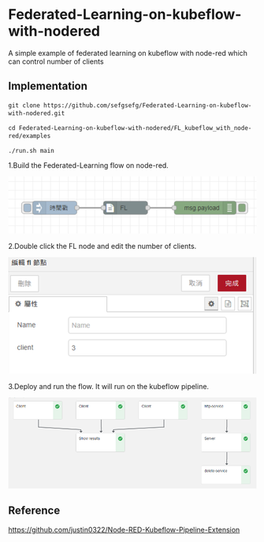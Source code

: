 # Federated-Learning-on-kubeflow-with-nodered
A simple example of federated learning on kubeflow with node-red which can control number of clients

## Implementation

```
git clone https://github.com/sefgsefg/Federated-Learning-on-kubeflow-with-nodered.git
```

```
cd Federated-Learning-on-kubeflow-with-nodered/FL_kubeflow_with_node-red/examples
```

```
./run.sh main
```

1.Build the Federated-Learning flow on node-red.

![](https://github.com/sefgsefg/Federated-Learning-on-kubeflow-with-nodered/blob/main/FL_kubeflow_with_node-red/build_flow.png)

2.Double click the FL node and edit the number of clients.

![](https://github.com/sefgsefg/Federated-Learning-on-kubeflow-with-nodered/blob/main/FL_kubeflow_with_node-red/edit_node.png)

3.Deploy and run the flow. It will run on the kubeflow pipeline.

![](https://github.com/sefgsefg/Federated-Learning-on-kubeflow-with-nodered/blob/main/FL_kubeflow_with_node-red/FL_pipeline.png)

## Reference
https://github.com/justin0322/Node-RED-Kubeflow-Pipeline-Extension

